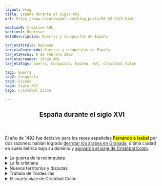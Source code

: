 ```yaml
---
layout: blog
title: España durante el siglo XVI
url: https://www.creativeaml.com/blog_posts/08-02-2022.html

section0: Creative AML
section1: Regresar
metaDescripcion: Guerras y conquistas de España

tarjetaTitulo: Resumen
tarjetaContenido: Guerras y conquistas de España
tarjetaFecha: 8 de Febrero 2022
tarjetaCreador: Jorge AML
tarjetaTags: Guerra, Conquista, España, XVI, Cristóbal Colón

tag1: Guerra
tag2: Conquista
tag3: España
tag4: Siglo XVI
tag5: Cristóbal Colón

---
```

<article>
	<header><h1>España durante el siglo XVI</h1></header>
	<section class="intro">
	<p>El año de 1492 fue decisivo para los reyes españoles <mark>Fernando e Isabel</mark> por dos razones: habían logrado <u>derrotar los 	árabes en Granada</u>, última ciudad en suelo ibérico bajo su dominio y <u>apoyaron el viaje de Cristóbal Colón</u>.</p>
	</section>
	<section class="details-1">
	<details>
	<summary>La guerra de la reconquista</summary>
	<p>Una guerra que había durado siete siglos; <mark>Cruzada lanzada por los cristianos en la península Ibérica para expulsar a los musulmanes. Terminó con la toma de Granada en 1492, poco después el nuevo Mundo ofreció un relevo</mark>. La presencia de los árabes en <u>territorio español, Sicilia y parte de Italia</u> había dejado huellas en la sociedad Europea. Una serie de conocimientos filosóficos, <u>cartográficos, médicos. agrícolas y en la cultura en general habían enriquecido a ciertos sectores sociales europeos eruditos</u>. A través de las traducciones de los árabes se conocían las obras <mark>clásicas de Aristteles, euclides y Ptolomeo</mark>.</p>
	</details>
	</section>
	<section class="details-2">
	<details>
	<summary>La fe cristiana</summary>
	<p>En la mentalidad española del siglo XVI estaban vivos los <u>ideales de caballería</u>, por ello la <mark>participación en guerras que les significarían riquezas y gloria</mark>. Esa mentalidad se completaba con la <u>obligación moral</u> de todo español de <u>defender y difundir la fe cristiana</u>.</p>
	<p>Durante la reconquista, esos ideales se ajustaron a su lucha contra <mark>los musulmanes; eran infieles</mark> a quienes debían expulsar de su suelo. <mark>El éxito de la reconquista</mark> permitió que los <u>reyes católicos</u> finalmente decidieran <mark>apoyar</mark> el proyecto de Cristóbal Colón.</p>
	</details>
	<details>
	<summary>Nuevos territorios y disputas</summary>
	<p>La noticia del viaje de Cristóbal Colón siguiendo una <u>ruta al occidente a partir de las islas Canarias</u>, de su arribo a tierras hasta entonces no conocidas, pobladas y con riquezas <mark>potencialmente explotables para España</mark> provocó diversas reacciones en el resto de Europa.</p>
	<p><mark>Portugal alegó derechos exclusivos de navegación  en el Atlántico</mark>. Inglaterra envió rápidamente expediciones de exploración y comercio.</p>
	<p>Ante el surgimiento de disputas sobre los nuevos territorios, el Papa Alejandro VI emite en 1943 una Bula por medio de la cual, se confirmaban los derechos de navegación y descubrimientos para España y Portugal estableciendo una línea imaginaria de separación de 100 leguas al oeste y sur a partir de las islas Azores, Canariasy Cabo Verde en el Atlántico.</p>
	<p>Este convenio no fue satisfactorio para ambos, por lo que prosiguen las negociaciones hasta la firma del Tratado de Tordesilla al año siguiente, por lo que se corre la división estableciendo una línea de meridiano a 370 leguas de las islas de Cabo Verde.</p>
	<p>Como resultado de esta demarcación, el futuro descubrimiento, conquista y colonización de Brasil quedó bajo la órbita de Portugal.</p>
	</details>
	<details>
	<summary>Tratado de Tordesillas</summary>
	<p>Fijó la línea de demarcación de polo a polo entre las tierras sometidas a Portugal y las conquistadas por España. Acuerdo que excluyó de los desubrimientos a Francia e Inglaterra.</p>
	</details>
	<details>
	<summary>El cuarto viaje de Cristóbal Colón</summary>
	<p>De los viajes de Colón, el cuarto es el que más significado tiene para Centroamérica. Al llegar a Santo Domingo se dirigiṕ a Cuba y desde allí siguió navegando hacia el suroeste</p>
	<p>Avistó tierra de la Guanajo, una de las islas de la Bahía en la costa Norte de Honduras. Navegando hacie el oeste se encontró con una canoa grande y bien construida, con un toldo en medio en el que se transportaban mercancías interesantes y desconocidas: textiles de algodón, granos de cacao, obsidiana, etc.</p>
	<p>Colón se había encontrado con navegantes mayas en la ruta de comercio que bordeaba la península de Yucatán. Siguió navegando hacia el oeste con mal tiempo hasta que dobló lo que él llamó el Cabo de Gracias a Dios.</p>
	<p>Entonces se dirigió al sur explorando las costas de lo que actualmente son Nicaragua, Costa Rica y Panamá. Cerca de donde hoy se enuentra el canal de Panamá encontró oro de aluvión, cultivos y pobladores que no se mostraron amistosos: a este lugar le llamó Veragua. De aquí, Colón regresó. Por no haber encontrado un paso que los llevara a Asia, este viaje fue un fracaso.</p>
	</details>
	</section>
</article>

